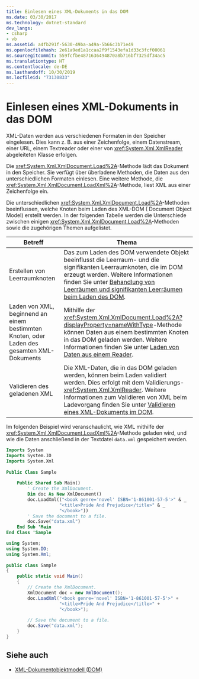```yaml
---
title: Einlesen eines XML-Dokuments in das DOM
ms.date: 03/30/2017
ms.technology: dotnet-standard
dev_langs:
- csharp
- vb
ms.assetid: a4fb291f-5630-49ba-a49a-5b66c3b71e49
ms.openlocfilehash: 2e61a9ed1a1ccaa2f9f1543efa1d33c3fcf00061
ms.sourcegitcommit: 559fcfbe4871636494870a8b716bf7325df34ac5
ms.translationtype: HT
ms.contentlocale: de-DE
ms.lasthandoff: 10/30/2019
ms.locfileid: "73130833"
---
```

# <a name="reading-an-xml-document-into-the-dom"></a>Einlesen eines XML-Dokuments in das DOM
XML-Daten werden aus verschiedenen Formaten in den Speicher eingelesen. Dies kann z. B. aus einer Zeichenfolge, einem Datenstream, einer URL, einem Textreader oder einer von <xref:System.Xml.XmlReader> abgeleiteten Klasse erfolgen.  
  
 Die <xref:System.Xml.XmlDocument.Load%2A>-Methode lädt das Dokument in den Speicher. Sie verfügt über überladene Methoden, die Daten aus den unterschiedlichen Formaten einlesen. Eine weitere Methode, die <xref:System.Xml.XmlDocument.LoadXml%2A>-Methode, liest XML aus einer Zeichenfolge ein.  
  
 Die unterschiedlichen <xref:System.Xml.XmlDocument.Load%2A>-Methoden beeinflussen, welche Knoten beim Laden des XML-DOM ( Document Object Model) erstellt werden. In der folgenden Tabelle werden die Unterschiede zwischen einigen <xref:System.Xml.XmlDocument.Load%2A>-Methoden sowie die zugehörigen Themen aufgelistet.  
  
|Betreff|Thema|  
|-------------|-----------|  
|Erstellen von Leerraumknoten|Das zum Laden des DOM verwendete Objekt beeinflusst die Leerraum- und die signifikanten Leerraumknoten, die im DOM erzeugt werden. Weitere Informationen finden Sie unter [Behandlung von Leerräumen und signifikanten Leerräumen beim Laden des DOM](../../../../docs/standard/data/xml/white-space-and-significant-white-space-handling-when-loading-the-dom.md).|  
|Laden von XML, beginnend an einem bestimmten Knoten, oder Laden des gesamten XML-Dokuments|Mithilfe der <xref:System.Xml.XmlDocument.Load%2A?displayProperty=nameWithType>-Methode können Daten aus einem bestimmten Knoten in das DOM geladen werden. Weitere Informationen finden Sie unter [Laden von Daten aus einem Reader](../../../../docs/standard/data/xml/load-data-from-a-reader.md).|  
|Validieren des geladenen XML|Die XML-Daten, die in das DOM geladen werden, können beim Laden validiert werden. Dies erfolgt mit dem Validierungs-<xref:System.Xml.XmlReader>. Weitere Informationen zum Validieren von XML beim Ladevorgang finden Sie unter [Validieren eines XML-Dokuments im DOM](../../../../docs/standard/data/xml/validating-an-xml-document-in-the-dom.md).|  
  
 Im folgenden Beispiel wird veranschaulicht, wie XML mithilfe der <xref:System.Xml.XmlDocument.LoadXml%2A>-Methode geladen wird, und wie die Daten anschließend in der Textdatei `data.xml` gespeichert werden.  
  
```vb  
Imports System  
Imports System.IO  
Imports System.Xml  
  
Public Class Sample  
  
    Public Shared Sub Main()  
        ' Create the XmlDocument.  
        Dim doc As New XmlDocument()  
        doc.LoadXml(("<book genre='novel' ISBN='1-861001-57-5'>" & _  
                    "<title>Pride And Prejudice</title>" & _  
                    "</book>"))  
        ' Save the document to a file.  
        doc.Save("data.xml")  
    End Sub 'Main  
End Class 'Sample  
```  
  
```csharp  
using System;  
using System.IO;  
using System.Xml;  
  
public class Sample  
{  
    public static void Main()  
    {  
        // Create the XmlDocument.  
        XmlDocument doc = new XmlDocument();  
        doc.LoadXml("<book genre='novel' ISBN='1-861001-57-5'>" +  
                    "<title>Pride And Prejudice</title>" +  
                    "</book>");  
  
        // Save the document to a file.  
        doc.Save("data.xml");  
    }  
}  
```  
  
## <a name="see-also"></a>Siehe auch

- [XML-Dokumentobjektmodell (DOM)](../../../../docs/standard/data/xml/xml-document-object-model-dom.md)

